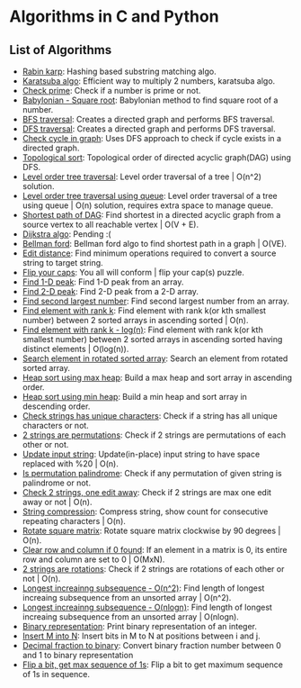 # Algorithms in C and Python

## List of Algorithms
- [Rabin karp](rabin_karp.c): Hashing based substring matching algo.
- [Karatsuba algo](karatsuba.py): Efficient way to multiply 2 numbers, karatsuba algo.
- [Check prime](is_prime.go): Check if a number is prime or not.
- [Babylonian - Square root](babylonian_square_root.go): Babylonian method to find square root of a number.
- [BFS traversal](bfs.py): Creates a directed graph and performs BFS traversal.
- [DFS traversal](dfs.py): Creates a directed graph and performs DFS traversal.
- [Check cycle in graph](cycle_in_graph.py): Uses DFS approach to check if cycle exists in a directed graph.
- [Topological sort](topological_sort.py): Topological order of directed acyclic graph(DAG) using DFS.
- [Level order tree traversal](level_order_tree_traversal.c): Level order traversal of a tree | O(n^2) solution.
- [Level order tree traversal using queue](level_order_tree_traversal_using_queue.c): Level order traversal of a tree using queue | O(n) solution, requires extra space to manage queue.
- [Shortest path of DAG](shortest_path_for_DAG.py): Find shortest in a directed acyclic graph from a source vertex to all reachable vertex | O(V + E).
- [Dijkstra algo](dijkstra.py): Pending :(
- [Bellman ford](bellman_ford.py): Bellman ford algo to find shortest path in a graph | O(VE).
- [Edit distance](edit_distance.c): Find minimum operations required to convert a source string to target string.
- [Flip your caps](flip_your_cap.c): You all will conform | flip your cap(s) puzzle.
- [Find 1-D peak](find_peak_element.c): Find 1-D peak from an array.
- [Find 2-D peak](find_2d_peak.c): Find 2-D peak from a 2-D array.
- [Find second largest number](second_largest_in_array.c): Find second largest number from an array.
- [Find element with rank k](rank_k_element_in_2_sorted_array_O_k.c): Find element with rank k(or kth smallest number) between 2 sorted arrays in ascending sorted | O(n).
- [Find element with rank k - log(n)](rank_k_element_in_2_sorted_array_log_k.c): Find element with rank k(or kth smallest number) between 2 sorted arrays in ascending sorted having distinct elements | O(log(n)).
- [Search element in rotated sorted array](search_in_rotated_sorted_array.c): Search an element from rotated sorted array.
- [Heap sort using max heap](heap_sort_using_max_heap.c): Build a max heap and sort array in ascending order.
- [Heap sort using min heap](heap_sort_using_min_heap.c): Build a min heap and sort array in descending order.
- [Check strings has unique characters](unique_characters_check_in_string.c): Check if a string has all unique characters or not.
- [2 strings are permutations](strings_permutation_check.c): Check if 2 strings are permutations of each other or not.
- [Update input string](url_formatter.c): Update(in-place) input string to have space replaced with %20 | O(n).
- [Is permutation palindrome](is_any_permutation_palindrome.c): Check if any permutation of given string is palindrome or not.
- [Check 2 strings, one edit away](are_two_strings_one_edit_away.c): Check if 2 strings are max one edit away or not | O(n).
- [String compression](string_compression.c): Compress string, show count for consecutive repeating characters | O(n).
- [Rotate square matrix](rotate_matrix.c): Rotate square matrix clockwise by 90 degrees | O(n).
- [Clear row and column if 0 found](clear_matrix_rows_and_coulmns.c): If an element in a matrix is 0, its entire row and column are set to 0 | O(MxN).
- [2 strings are rotations](are_2_strings_rotations.c): Check if 2 strings are rotations of each other or not | O(n).
- [Longest increainng subsequence - O(n^2)](LIS_O_n2.c): Find length of longest increaing subsequence from an unsorted array | O(n^2).
- [Longest increainng subsequence - O(nlogn)](LIS_O_nlogn.c): Find length of longest increaing subsequence from an unsorted array | O(nlogn).
- [Binary representation](binary_representation.c): Print binary representation of an integer.
- [Insert M into N](insert_bits_from_M_into_N.c): Insert bits in M to N at positions between i and j.
- [Decimal fraction to binary](decimal_fraction_to_binary.c): Convert binary fraction number between 0 and 1 to binary representation
- [Flip a bit, get max sequence of 1s](flip_a_bit_to_get_max_seq_of_ones.c): Flip a bit to get maximum sequence of 1s in sequence.
